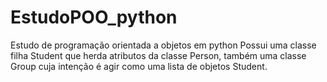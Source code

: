 # EstudoPOO_python
Estudo de programação orientada a objetos em python
Possui uma classe filha Student que herda atributos da classe Person, também
uma classe Group cuja intenção é agir como uma lista de objetos Student.
